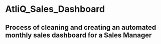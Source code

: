 # AtliQ_Sales_Dashboard
## Process of cleaning and creating an automated monthly sales dashboard for a Sales Manager

